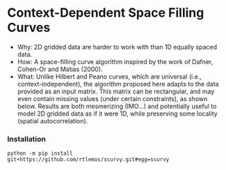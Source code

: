 # Context-Dependent Space Filling Curves

- Why: 2D gridded data are harder to work with than 1D equally spaced data.
- How: A space-filling curve algorithm inspired by the work of Dafner, Cohen-Or and Matias (2000).
- What: Unlike Hilbert and Peano curves, which are universal (i.e., context-independent), the algorithm proposed here adapts to the data provided as an input matrix. This matrix can be rectangular, and may even contain missing values (under certain constraints), as shown below. Results are both mesmerizing (IMO…) and potentially useful to model 2D gridded data as if it were 1D, while preserving some locality (spatial autocorrelation).

### Installation

`python -m pip install git+https://github.com/rtlemos/scurvy.git#egg=scurvy`
